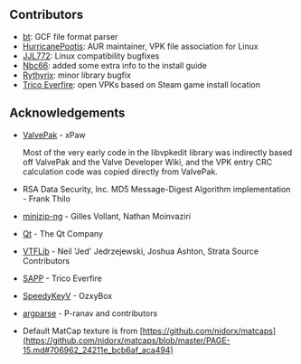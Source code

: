 ## Contributors
- [bt](https://github.com/caatge): GCF file format parser
- [HurricanePootis](https://github.com/HurricanePootis): AUR maintainer, VPK file association for Linux
- [JJL772](https://github.com/JJL772): Linux compatibility bugfixes
- [Nbc66](https://github.com/Nbc66): added some extra info to the install guide
- [Rythyrix](https://github.com/Rythyrix): minor library bugfix
- [Trico Everfire](https://github.com/Trico-Everfire): open VPKs based on Steam game install location

## Acknowledgements
- [ValvePak](https://github.com/ValveResourceFormat/ValvePak) - xPaw

  Most of the very early code in the libvpkedit library was indirectly
  based off ValvePak and the Valve Developer Wiki, and the VPK entry CRC
  calculation code was copied directly from ValvePak.
- RSA Data Security, Inc. MD5 Message-Digest Algorithm implementation - Frank Thilo
- [minizip-ng](https://github.com/zlib-ng/minizip-ng) - Gilles Vollant, Nathan Moinvaziri
- [Qt](https://www.qt.io) - The Qt Company
- [VTFLib](https://github.com/StrataSource/VTFLib) - Neil 'Jed' Jedrzejewski, Joshua Ashton, Strata Source Contributors
- [SAPP](https://github.com/Trico-Everfire/SteamAppPathProvider) - Trico Everfire
- [SpeedyKeyV](https://github.com/ozxybox/SpeedyKeyV) - OzxyBox
- [argparse](https://github.com/p-ranav/argparse) - P-ranav and contributors
- Default MatCap texture is from [https://github.com/nidorx/matcaps](https://github.com/nidorx/matcaps/blob/master/PAGE-15.md#706962_24211e_bcb6af_aca494)
